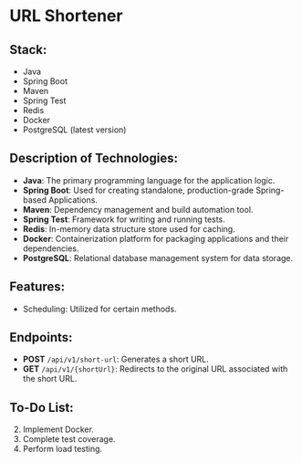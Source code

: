 # URL Shortener

## Stack:
- Java
- Spring Boot
- Maven
- Spring Test
- Redis
- Docker
- PostgreSQL (latest version)
  
## Description of Technologies:
- **Java**: The primary programming language for the application logic.
- **Spring Boot**: Used for creating standalone, production-grade Spring-based Applications.
- **Maven**: Dependency management and build automation tool.
- **Spring Test**: Framework for writing and running tests.
- **Redis**: In-memory data structure store used for caching.
- **Docker**: Containerization platform for packaging applications and their dependencies.
- **PostgreSQL**: Relational database management system for data storage.

## Features:
- Scheduling: Utilized for certain methods.
  
## Endpoints:
- **POST** `/api/v1/short-url`: Generates a short URL.
- **GET** `/api/v1/{shortUrl}`: Redirects to the original URL associated with the short URL.

## To-Do List:

2. Implement Docker.
3. Complete test coverage.
4. Perform load testing.

